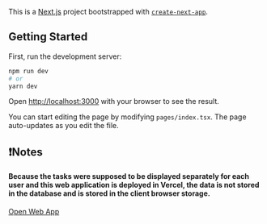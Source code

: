 This is a [Next.js](https://nextjs.org/) project bootstrapped with [`create-next-app`](https://github.com/vercel/next.js/tree/canary/packages/create-next-app).

## Getting Started

First, run the development server:

```bash
npm run dev
# or
yarn dev
```

Open [http://localhost:3000](http://localhost:3000) with your browser to see the result.

You can start editing the page by modifying `pages/index.tsx`. The page auto-updates as you edit the file.

## ❗️Notes
#### Because the tasks were supposed to be displayed separately for each user and this web application is deployed in Vercel, the data is not stored in the database and is stored in the client browser storage.

[Open Web App](https://todo-app-mnboy.vercel.app/)
